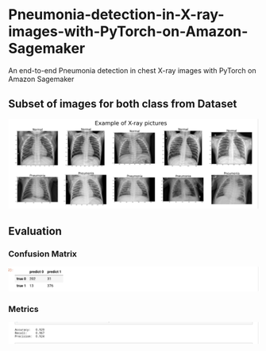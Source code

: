 # Pneumonia-detection-in-X-ray-images-with-PyTorch-on-Amazon-Sagemaker
An end-to-end Pneumonia detection in chest X-ray images with PyTorch on Amazon Sagemaker

## Subset of images for both class from Dataset
<img src="subset-img.jpg">

## Evaluation

### Confusion Matrix
<img src="confusion-img.jpg">

### Metrics
<img src="metrics-outcome.jpg">

